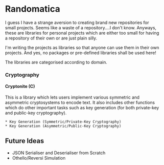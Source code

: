 # Randomatica
I guess I have a strange aversion to creating brand new repositories for small projects. Seems like a waste of a repository....I don't know. Anyways, these are libraries for personal projects which are either too small for having a repository of their own or are just plain silly.

I'm writing the projects as libraries so that anyone can use them in their own projects. And yes, no packages or pre-defined libraries shall be used here! 

The libraries are categorised according to domain.

### Cryptography

#### Cryptonite (C)
This is a library which lets users implement various symmetric and asymmetric cryptosystems to encode text. It also includes other functions which do other important tasks such as key generation (for both private-key and public-key cryptography).

	* Key Generation (Symmetric/Private-Key Cryptography)
	* Key Generation (Asymmetric/Public-Key Cryptography)

## Future Ideas
* JSON Serialiser and Deserialiser from Scratch
* Othello/Reversi Simulation
